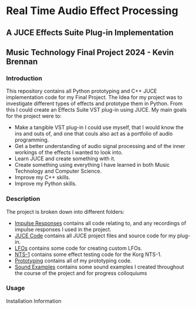 # Real Time Audio Effect Processing
## A JUCE Effects Suite Plug-in Implementation
## Music Technology Final Project 2024 - Kevin Brennan

### Introduction
This repository contains all Python prototyping and C++ JUCE implementation code for my Final Project. The Idea for my project was to investigate different types of effects and prototype them in Python. From this I could create an Effects Suite VST plug-in using JUCE. My main goals for the project were to:
* Make a tangible VST plug-in I could use myself, that I would know the ins and outs of, and one that couls also act as a portfolio of audio programming.
* Get a better understanding of audio signal processing and of the inner workings of the effects I wanted to look into.
* Learn JUCE and create something with it.
* Create something using everything I have learned in both Music Technology and Computer Science.
* Improve my C++ skills.
* Improve my Python skills.

### Description
The project is broken down into different folders:
- [Impulse Responses](Impulse%20Responses/) contains all code relating to, and any recordings of impulse responses I used in the project.
- [JUCE Code](Juce%20Code/) contains all JUCE project files and source code for my plug-in.
- [LFOs](LFOs/) contains some code for creating custom LFOs.
- [NTS-1](NTS-1/) contains some effect testing code for the Korg NTS-1.
- [Prototyping](Prototyping/) contains all of my prototyping code.
- [Sound Examples](Sound%20Examples/) contains some sound examples I created throughout the course of the project and for progress colloquiums

### Usage
Installation Information

